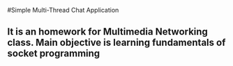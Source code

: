 #Simple Multi-Thread Chat Application
## It is an homework for Multimedia Networking class. Main objective is learning fundamentals of socket programming
